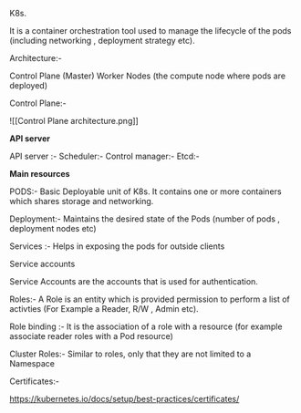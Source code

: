 K8s.

It is a container orchestration tool used to manage the lifecycle of the pods (including networking , deployment strategy etc).


Architecture:-

Control Plane (Master)
Worker Nodes (the compute node where pods are deployed)

Control Plane:-

![[Control Plane architecture.png]]

   **API server**
   
   API server :-
   Scheduler:-
   Control manager:-
   Etcd:-
   
  
   
**Main resources**
   
PODS:- Basic Deployable unit of K8s. It contains one or more containers which shares storage and networking.

Deployment:- Maintains the desired state of the Pods (number of pods , deployment nodes etc)

Services :- Helps in exposing the pods for outside clients



Service accounts 

Service Accounts are the accounts that is used for authentication. 

Roles:-
A Role is an entity which is provided permission to perform a list of activties (For Example a Reader, R/W , Admin etc).

Role binding :- It is the association of a role with a resource (for example associate reader roles with a Pod resource)

Cluster Roles:- Similar to roles, only that they are not limited to a Namespace



Certificates:-

https://kubernetes.io/docs/setup/best-practices/certificates/














